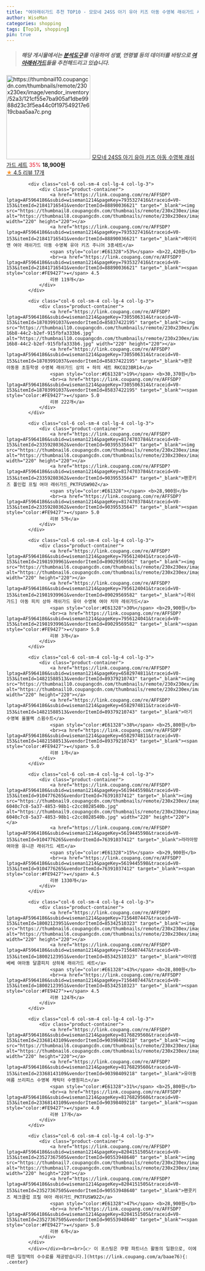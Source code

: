 ```yaml
---
title: "여아래쉬가드 추천 TOP10 - 모모네 24SS 아기 유아 키즈 아동 수영복 래쉬가드 세트"
author: WiseMan
categories: shopping
tags: [Top10, shopping]
pin: true
---
```


> ##### 해당 게시물에서는 [**분석도구**](https://itemscout.io/)를 이용하여 **성별**, **연령별** 등의 데이터를 바탕으로 [**여아래쉬가드**](https://link.coupang.com/a/baae76)들을 추천해드리고 있습니다.
<div class="container"><div class="row">
            <div class="col-6 col-sm-4 col-lg-4 col-lg-3">
                <div class="product-container">
                    <a href="https://link.coupang.com/re/AFFSDP?lptag=AF5964186&subid=wiseman1214&pageKey=8059286165&traceid=V0-153&itemId=22633897607&vendorItemId=89675176020" target="_blank"><img src="https://thumbnail10.coupangcdn.com/thumbnails/remote/230x230ex/image/vendor_inventory/52a3/121cf55e7ba905af1dbe9988d23c3f5ea44c0f197549217e619cbaa5aa7c.png" alt="https://thumbnail10.coupangcdn.com/thumbnails/remote/230x230ex/image/vendor_inventory/52a3/121cf55e7ba905af1dbe9988d23c3f5ea44c0f197549217e619cbaa5aa7c.png" width="220" height="220"></a>
                    <a href="https://link.coupang.com/re/AFFSDP?lptag=AF5964186&subid=wiseman1214&pageKey=8059286165&traceid=V0-153&itemId=22633897607&vendorItemId=89675176020" target="_blank">모모네 24SS 아기 유아 키즈 아동 수영복 래쉬가드 세트</a>
                    <span style="color:#E61328">35%</span> <b>18,900원</b>
                    <br><a href="https://link.coupang.com/re/AFFSDP?lptag=AF5964186&subid=wiseman1214&pageKey=8059286165&traceid=V0-153&itemId=22633897607&vendorItemId=89675176020" target="_blank"><span style="color:#FE9427">★</span> 4.5
                    리뷰 17개</a>
                </div>
            </div>
            
            <div class="col-6 col-sm-4 col-lg-4 col-lg-3">
                <div class="product-container">
                    <a href="https://link.coupang.com/re/AFFSDP?lptag=AF5964186&subid=wiseman1214&pageKey=7935327416&traceid=V0-153&itemId=21841716541&vendorItemId=88890036621" target="_blank"><img src="https://thumbnail8.coupangcdn.com/thumbnails/remote/230x230ex/image/vendor_inventory/3ddb/d09c01a35f4023a6a4fbedb412d8d2f0d835ea50ed0e9e24a75c52bed834.jpg" alt="https://thumbnail8.coupangcdn.com/thumbnails/remote/230x230ex/image/vendor_inventory/3ddb/d09c01a35f4023a6a4fbedb412d8d2f0d835ea50ed0e9e24a75c52bed834.jpg" width="220" height="220"></a>
                    <a href="https://link.coupang.com/re/AFFSDP?lptag=AF5964186&subid=wiseman1214&pageKey=7935327416&traceid=V0-153&itemId=21841716541&vendorItemId=88890036621" target="_blank">메이리앤 여아 래쉬가드 아동 수영복 유아 키즈 주니어 3종세트</a>
                    <span style="color:#E61328">53%</span> <b>22,420원</b>
                    <br><a href="https://link.coupang.com/re/AFFSDP?lptag=AF5964186&subid=wiseman1214&pageKey=7935327416&traceid=V0-153&itemId=21841716541&vendorItemId=88890036621" target="_blank"><span style="color:#FE9427">★</span> 4.5
                    리뷰 119개</a>
                </div>
            </div>
            
            <div class="col-6 col-sm-4 col-lg-4 col-lg-3">
                <div class="product-container">
                    <a href="https://link.coupang.com/re/AFFSDP?lptag=AF5964186&subid=wiseman1214&pageKey=7305506314&traceid=V0-153&itemId=18703991037&vendorItemId=85837422195" target="_blank"><img src="https://thumbnail10.coupangcdn.com/thumbnails/remote/230x230ex/image/retail/images/2023/05/01/10/2/1ad3cf48-16b8-44c2-b2ef-915fbfa333b6.jpg" alt="https://thumbnail10.coupangcdn.com/thumbnails/remote/230x230ex/image/retail/images/2023/05/01/10/2/1ad3cf48-16b8-44c2-b2ef-915fbfa333b6.jpg" width="220" height="220"></a>
                    <a href="https://link.coupang.com/re/AFFSDP?lptag=AF5964186&subid=wiseman1214&pageKey=7305506314&traceid=V0-153&itemId=18703991037&vendorItemId=85837422195" target="_blank">팬콧 아동용 초등학생 수영복 래쉬가드 상의 + 하의 세트 RKCO23BR14</a>
                    <span style="color:#E61328">19%</span> <b>30,370원</b>
                    <br><a href="https://link.coupang.com/re/AFFSDP?lptag=AF5964186&subid=wiseman1214&pageKey=7305506314&traceid=V0-153&itemId=18703991037&vendorItemId=85837422195" target="_blank"><span style="color:#FE9427">★</span> 5.0
                    리뷰 222개</a>
                </div>
            </div>
            
            <div class="col-6 col-sm-4 col-lg-4 col-lg-3">
                <div class="product-container">
                    <a href="https://link.coupang.com/re/AFFSDP?lptag=AF5964186&subid=wiseman1214&pageKey=8174703784&traceid=V0-153&itemId=23359280362&vendorItemId=90395535647" target="_blank"><img src="https://thumbnail6.coupangcdn.com/thumbnails/remote/230x230ex/image/vendor_inventory/8698/eb1752737808825caab3126154411fc8630f5e9795aa5192b1e320a048f1.jpg" alt="https://thumbnail6.coupangcdn.com/thumbnails/remote/230x230ex/image/vendor_inventory/8698/eb1752737808825caab3126154411fc8630f5e9795aa5192b1e320a048f1.jpg" width="220" height="220"></a>
                    <a href="https://link.coupang.com/re/AFFSDP?lptag=AF5964186&subid=wiseman1214&pageKey=8174703784&traceid=V0-153&itemId=23359280362&vendorItemId=90395535647" target="_blank">팬콧키즈 폴인럽 프릴 여아 래쉬가드_PKTFUSW90Z</a>
                    <span style="color:#E61328"></span> <b>28,900원</b>
                    <br><a href="https://link.coupang.com/re/AFFSDP?lptag=AF5964186&subid=wiseman1214&pageKey=8174703784&traceid=V0-153&itemId=23359280362&vendorItemId=90395535647" target="_blank"><span style="color:#FE9427">★</span> 5.0
                    리뷰 5개</a>
                </div>
            </div>
            
            <div class="col-6 col-sm-4 col-lg-4 col-lg-3">
                <div class="product-container">
                    <a href="https://link.coupang.com/re/AFFSDP?lptag=AF5964186&subid=wiseman1214&pageKey=7956124041&traceid=V0-153&itemId=21981939961&vendorItemId=89029569582" target="_blank"><img src="https://thumbnail6.coupangcdn.com/thumbnails/remote/230x230ex/image/vendor_inventory/ed32/d32fd66baff9b708e619d7c61883157002f71cfc55a270a51b4b7a13bf19.jpg" alt="https://thumbnail6.coupangcdn.com/thumbnails/remote/230x230ex/image/vendor_inventory/ed32/d32fd66baff9b708e619d7c61883157002f71cfc55a270a51b4b7a13bf19.jpg" width="220" height="220"></a>
                    <a href="https://link.coupang.com/re/AFFSDP?lptag=AF5964186&subid=wiseman1214&pageKey=7956124041&traceid=V0-153&itemId=21981939961&vendorItemId=89029569582" target="_blank">[래쉬가드] 아동 피치 상하 래쉬가드 유아 수영복 여아 치마 레쉬가드</a>
                    <span style="color:#E61328">30%</span> <b>29,900원</b>
                    <br><a href="https://link.coupang.com/re/AFFSDP?lptag=AF5964186&subid=wiseman1214&pageKey=7956124041&traceid=V0-153&itemId=21981939961&vendorItemId=89029569582" target="_blank"><span style="color:#FE9427">★</span> 5.0
                    리뷰 3개</a>
                </div>
            </div>
            
            <div class="col-6 col-sm-4 col-lg-4 col-lg-3">
                <div class="product-container">
                    <a href="https://link.coupang.com/re/AFFSDP?lptag=AF5964186&subid=wiseman1214&pageKey=6582974811&traceid=V0-153&itemId=14821588513&vendorItemId=89379210743" target="_blank"><img src="https://thumbnail10.coupangcdn.com/thumbnails/remote/230x230ex/image/vendor_inventory/ccc0/2d7b105c8fd3ec141b20073f080c6d432a0a6bc1816c2bec9eda35034368.jpg" alt="https://thumbnail10.coupangcdn.com/thumbnails/remote/230x230ex/image/vendor_inventory/ccc0/2d7b105c8fd3ec141b20073f080c6d432a0a6bc1816c2bec9eda35034368.jpg" width="220" height="220"></a>
                    <a href="https://link.coupang.com/re/AFFSDP?lptag=AF5964186&subid=wiseman1214&pageKey=6582974811&traceid=V0-153&itemId=14821588513&vendorItemId=89379210743" target="_blank">아기 수영복 올블랙 스윔수트</a>
                    <span style="color:#E61328">38%</span> <b>25,800원</b>
                    <br><a href="https://link.coupang.com/re/AFFSDP?lptag=AF5964186&subid=wiseman1214&pageKey=6582974811&traceid=V0-153&itemId=14821588513&vendorItemId=89379210743" target="_blank"><span style="color:#FE9427">★</span> 5.0
                    리뷰 1개</a>
                </div>
            </div>
            
            <div class="col-6 col-sm-4 col-lg-4 col-lg-3">
                <div class="product-container">
                    <a href="https://link.coupang.com/re/AFFSDP?lptag=AF5964186&subid=wiseman1214&pageKey=5619445598&traceid=V0-153&itemId=9104776265&vendorItemId=76391037412" target="_blank"><img src="https://thumbnail9.coupangcdn.com/thumbnails/remote/230x230ex/image/retail/images/1584922354381838-6040c7c8-5a37-4853-98b1-c2cc8028540b.jpg" alt="https://thumbnail9.coupangcdn.com/thumbnails/remote/230x230ex/image/retail/images/1584922354381838-6040c7c8-5a37-4853-98b1-c2cc8028540b.jpg" width="220" height="220"></a>
                    <a href="https://link.coupang.com/re/AFFSDP?lptag=AF5964186&subid=wiseman1214&pageKey=5619445598&traceid=V0-153&itemId=9104776265&vendorItemId=76391037412" target="_blank">라라아망 여아용 유니콘 래쉬가드 세트</a>
                    <span style="color:#E61328">15%</span> <b>29,900원</b>
                    <br><a href="https://link.coupang.com/re/AFFSDP?lptag=AF5964186&subid=wiseman1214&pageKey=5619445598&traceid=V0-153&itemId=9104776265&vendorItemId=76391037412" target="_blank"><span style="color:#FE9427">★</span> 4.5
                    리뷰 1330개</a>
                </div>
            </div>
            
            <div class="col-6 col-sm-4 col-lg-4 col-lg-3">
                <div class="product-container">
                    <a href="https://link.coupang.com/re/AFFSDP?lptag=AF5964186&subid=wiseman1214&pageKey=7156407447&traceid=V0-153&itemId=18002123951&vendorItemId=85342510323" target="_blank"><img src="https://thumbnail6.coupangcdn.com/thumbnails/remote/230x230ex/image/vendor_inventory/3c3c/e8412c1e00b56d25087c8fddeeaa3b9769e8a030db5af20a70cf4647c018.jpg" alt="https://thumbnail6.coupangcdn.com/thumbnails/remote/230x230ex/image/vendor_inventory/3c3c/e8412c1e00b56d25087c8fddeeaa3b9769e8a030db5af20a70cf4647c018.jpg" width="220" height="220"></a>
                    <a href="https://link.coupang.com/re/AFFSDP?lptag=AF5964186&subid=wiseman1214&pageKey=7156407447&traceid=V0-153&itemId=18002123951&vendorItemId=85342510323" target="_blank">아이엠베베 여아동 달콤피치 상하복 래쉬가드 세트</a>
                    <span style="color:#E61328">43%</span> <b>28,800원</b>
                    <br><a href="https://link.coupang.com/re/AFFSDP?lptag=AF5964186&subid=wiseman1214&pageKey=7156407447&traceid=V0-153&itemId=18002123951&vendorItemId=85342510323" target="_blank"><span style="color:#FE9427">★</span> 4.5
                    리뷰 124개</a>
                </div>
            </div>
            
            <div class="col-6 col-sm-4 col-lg-4 col-lg-3">
                <div class="product-container">
                    <a href="https://link.coupang.com/re/AFFSDP?lptag=AF5964186&subid=wiseman1214&pageKey=8176829560&traceid=V0-153&itemId=23368143109&vendorItemId=90398409218" target="_blank"><img src="https://thumbnail6.coupangcdn.com/thumbnails/remote/230x230ex/image/vendor_inventory/1120/2f17f2d8b2b8a43af1e0673dd1678621295b768a4782e7b4fa4d7ad2ccd2.jpg" alt="https://thumbnail6.coupangcdn.com/thumbnails/remote/230x230ex/image/vendor_inventory/1120/2f17f2d8b2b8a43af1e0673dd1678621295b768a4782e7b4fa4d7ad2ccd2.jpg" width="220" height="220"></a>
                    <a href="https://link.coupang.com/re/AFFSDP?lptag=AF5964186&subid=wiseman1214&pageKey=8176829560&traceid=V0-153&itemId=23368143109&vendorItemId=90398409218" target="_blank">유아동 여름 쓰리피스 수영복 캐릭터 수영원피스</a>
                    <span style="color:#E61328">31%</span> <b>25,800원</b>
                    <br><a href="https://link.coupang.com/re/AFFSDP?lptag=AF5964186&subid=wiseman1214&pageKey=8176829560&traceid=V0-153&itemId=23368143109&vendorItemId=90398409218" target="_blank"><span style="color:#FE9427">★</span> 4.0
                    리뷰 17개</a>
                </div>
            </div>
            
            <div class="col-6 col-sm-4 col-lg-4 col-lg-3">
                <div class="product-container">
                    <a href="https://link.coupang.com/re/AFFSDP?lptag=AF5964186&subid=wiseman1214&pageKey=8204151505&traceid=V0-153&itemId=23527367505&vendorItemId=90553948640" target="_blank"><img src="https://thumbnail7.coupangcdn.com/thumbnails/remote/230x230ex/image/vendor_inventory/331f/b37a052732c396c0fe4c60f2e2ea07599ee78622896cd382c64485f04daf.jpg" alt="https://thumbnail7.coupangcdn.com/thumbnails/remote/230x230ex/image/vendor_inventory/331f/b37a052732c396c0fe4c60f2e2ea07599ee78622896cd382c64485f04daf.jpg" width="220" height="220"></a>
                    <a href="https://link.coupang.com/re/AFFSDP?lptag=AF5964186&subid=wiseman1214&pageKey=8204151505&traceid=V0-153&itemId=23527367505&vendorItemId=90553948640" target="_blank">팬콧키즈 체크클럽 프릴 여아 래쉬가드_PKTFUSW92Z</a>
                    <span style="color:#E61328">47%</span> <b>28,900원</b>
                    <br><a href="https://link.coupang.com/re/AFFSDP?lptag=AF5964186&subid=wiseman1214&pageKey=8204151505&traceid=V0-153&itemId=23527367505&vendorItemId=90553948640" target="_blank"><span style="color:#FE9427">★</span> 5.0
                    리뷰 6개</a>
                </div>
            </div>
            </div></div><br><br>[👉 이 포스팅은 쿠팡 파트너스 활동의 일환으로, 이에 따른 일정액의 수수료를 제공받습니다.](https://link.coupang.com/a/baae76){: .center}